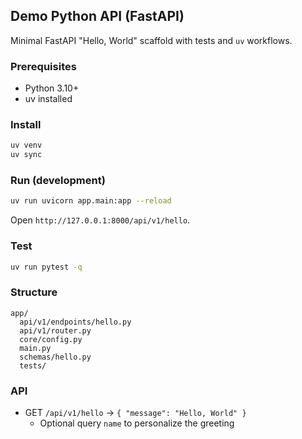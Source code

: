## Demo Python API (FastAPI)

Minimal FastAPI "Hello, World" scaffold with tests and `uv` workflows.

### Prerequisites
- Python 3.10+
- uv installed

### Install
```bash
uv venv
uv sync
```

### Run (development)
```bash
uv run uvicorn app.main:app --reload
```
Open `http://127.0.0.1:8000/api/v1/hello`.

### Test
```bash
uv run pytest -q
```

### Structure
```
app/
  api/v1/endpoints/hello.py
  api/v1/router.py
  core/config.py
  main.py
  schemas/hello.py
  tests/
```

### API
- GET `/api/v1/hello` → `{ "message": "Hello, World" }`
  - Optional query `name` to personalize the greeting


